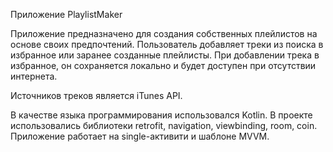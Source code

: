Приложение PlaylistMaker

Приложение предназначено для создания собственных плейлистов на основе своих предпочтений. Пользователь добавляет треки из поиска в избранное или заранее созданные плейлисты. При добавлении трека в избранное, он сохраняется локально и будет доступен при отсутствии интернета.

Источников треков является iTunes API.

В качестве языка программирования использовался Kotlin. В проекте использовались библиотеки retrofit, navigation, viewbinding, room, coin. Приложение работает на single-активити и шаблоне MVVM.
